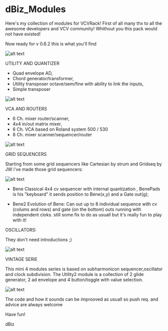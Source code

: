 # dBiz_Modules

Here's my collection of modules for VCVRack! 
First of all many thx to all the awesome developers and VCV community! Whithout you this pack would not have existed!

Now ready for v 0.6.2 this is what you'll find

![alt text](https://github.com/dBiz/VCVRack_Modules/blob/master/screenshot/sofar.jpg)

UTILITY AND QUANTIZER

- Quad envelope AD,
- Chord generator/transformer,
- Utility transposer octave/sem/fine with ability to link the inputs,
- Simple transposer

![alt text](https://github.com/dBiz/VCVRack_Modules/blob/master/screenshot/Utils.jpg)

VCA AND ROUTERS

 - 6 Ch. mixer router/scanner,
 - 4x4 in/out matrix mixer,
 - 6 Ch. VCA based on Roland system 500 / 530
 - 8 Ch. mixer scanner/sequencer/router 
 

![alt text](https://github.com/dBiz/VCVRack_Modules/blob/master/screenshot/VCA-Routers.jpg)

GRID SEQUENCERS 

Starting from some grid sequencers like Cartesian by strum and Gridseq by JW i've made those grid sequencers:

![alt text](https://github.com/dBiz/VCVRack_Modules/blob/master/screenshot/GridSeq.jpg)

- Bene
Classical 4x4 cv sequencer with internal quantization , 
  BenePads is his "keyboard" it sends position to Bene(x,y) and a Gate out(g);

- Bene2
 Evolution of Bene: Can out up to 8 individual sequence with cv (colums and rows) and gate (on the bottom) outs running with independent cloks. still some fix to do as usuall but it's really fun to play with it!

OSCILLATORS:

They don't need introductions ;)

![alt text](https://github.com/dBiz/VCVRack_Modules/blob/master/screenshot/Oscillators.jpg)


VINTAGE SERIE

This mini 4 modules series is based on subharmonicon sequencer,oscillator and clock subdivision. 
The Utility2 module is a collection of 2 glide generator, 2 ad envelope and 4 button/toggle with value selection.

![alt text](https://github.com/dBiz/VCVRack_Modules/blob/master/screenshot/VintageSeries.jpg)





The code and how it sounds can be improoved as usuall so push req. and advice are always welcome

Have fun!

dBiz
